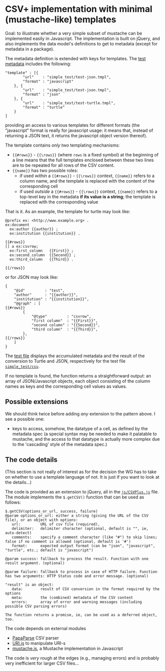 # CSV+ implementation with minimal (mustache-like) templates #

Goal: to illustrate whether a very simple subset of mustache can be implemented easily in Javascript. The implementation is built on jQuery, and also implements the data model's definitions to get to metadata (except for metadata in a package). 

The metadata definition is extended with keys for templates. The [test metadata](simple_test/test.csvm) includes the following:

	"template" : [{
			"url"    : "simple_test/test-json.tmpl",
			"format" : "javascript"
		}, {
			"url"    : "simple_test/test-json.tmpl",
			"format" : "json"
		}, {
			"url"    : "simple_test/test-turtle.tmpl",
			"format" : "turtle"			
		}
	]

providing an access to various templates for different formats (the "javascript" format is really for javascript usage: it means that, instead of returning a JSON text, it returns the javascript object version thereof).

The template contains *only two* templating mechanisms:

- `{{#rows}}` - `{{\rows}}` (where `rows` is a fixed symbol) at the beginning of a line means that the full templates enclosed between these two lines are to be repeated for all rows of the CSV content.
- `{{name}}` has two possible roles:
	- if used *within* a `{{#rows}}` - `{{\rows}}` context, `{{name}}` refers to a column name, and the template is replaced with the content of the corresponding cell
	- if used *outside* a `{{#rows}}` - `{{\rows}}` context, `{{name}}` refers to a top-level key in the metadata **if its value is a string**; the template is replaced with the corresponding value

That is it. As an example, the template for turtle may look like:

	@prefix ex: <http://www.example.org> .
	ex:document
	  ex:author {{author}} ;
 	  ex:institution {{institution}} .

	{{#rows}}
	[] a ex:csvrow;
	  ex:first_column   {{First}} ;
	  ex:second_column  {{Second}} ;
 	  ex:third_column   {{Third}} .

	{{/rows}}

or for JSON may look like:

	{
		"@id"         : "test", 
		"author"      : "{{author}}",
		"institution" : "{{institution}}",
 		"@graph" : [
	{{#rows}} 	
			{ 
				"@type"         : "csvrow",
				"first column"  : "{{First}}",
				"second column" : "{{Second}}",
				"third column"  : "{{Third}}",
			},
	{{/rows}}
	 	]
	}	

The [test file](http://w3c.github.io/csvw/experiments/simple-templates-jquery/test.html) displays the accumulated metadata and the result of the conversion to Turtle and JSON, respectively for the test file [`simple_test/csv`](simple_test/test.csv). 

If no template is found, the function returns a straightforward output: an array of JSON/Javascript objects, each object consisting of the column names as keys and the corresponding cell values as values.

## Possible extensions ##
We should think twice before adding *any* extension to the pattern above. I see a possible one:

* keys to access, somehow, the datatype of a cell, as defined by the metadata spec (a special syntax may be needed to make it palatable to mustache, and the access to that datatype is actually more complex due to the 'cascading' style of the metadata spec.)

## The code details ##
(This section is not really of interest as for the decision the WG has to take on whether to use a template language of not. It is just if you want to look at the details...)

The code is provided as an extension to jQuery, all in the [`js/CSVPlus.js`](js/CSVPlus.js) file. The module implements the  `$.getCSV()` function that can be used as follows:

	$.getCSV(options_or_url, success, failure)
    @param options_or_url: either a string (giving the URL of the CSV file), or an object with options:
       url:         URL of csv file (required),
       delimiter:   delimiter character (optional, default is "", ie, auto-detect)
       comments:    specify a comment character (like "#") to skip lines; false if no comment is allowed (optional, default is '#')
       format:      expected output format (can be "json", "javascript", "turtle", etc.; default is "javascript")
       
    @param success: fallback to process the result. Function with one result argument. (optional)
    
    @param failure: fallback to process in case of HTTP failure. Function has two arguments: HTTP Status code and error message. (optional)

    "result" is an object:
       data:        result of CSV conversion in the format required by the options
       meta:        the (combined) metadata of the CSV content
       errors:      array of error and warning messages (including possible CSV parsing errors)

    The function returns a promise, ie, can be used as a deferred object, too.
   
The code depends on external modules

- [PapaParse](http://papaparse.com) CSV parser
- [URI.js](https://medialize.github.io/URI.js/) to manipulate URI-s
- [mustache.js](https://github.com/janl/mustache.js), a Mustache implementation in Javascript

The code is *very* rough at the edges (e.g., managing errors) and is probably very inefficient for larger CSV files...


